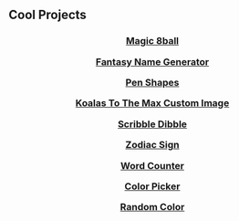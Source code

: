 ## Cool Projects

<center>
<h3><a href="https://jroo3121.github.io/reps/8ball.html">Magic 8ball</a>
  <p>
    <a href="https://jroo3121.github.io/reps/fantasynamegenerator.html">Fantasy Name Generator</a>
      <p>
        <a href="https://jroo3121.github.io/projects/penshapes.html">Pen Shapes</a>
        <p>
        <a href="https://jroo3121.github.io/reps/kttm.html">Koalas To The Max Custom Image</a>
      <p>
        <a href="https://jroo3121.github.io/projects/scribbledibble.html">Scribble Dibble</a>
      <p>
	      <a href="https://jroo3121.github.io/reps/zodiac.html">Zodiac Sign</a>
	 <p>
		 <a href="https://jroo3121.github.io/reps/wordcount.html">Word Counter</a>
 	<p>
		 <a href="https://jroo3121.github.io/reps/colorpicker.html">Color Picker</a>
 	<p>
		 <a href="https://jroo3121.github.io/reps/randomcolor.html">Random Color</a>
